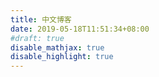 ```yaml
---
title: 中文博客
date: 2019-05-18T11:51:34+08:00
#draft: true
disable_mathjax: true
disable_highlight: true
---
```

